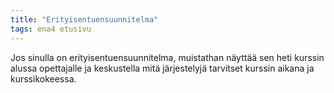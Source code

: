 ```yaml
---
title: "Erityisentuensuunnitelma"
tags: ena4 etusivu
---
```


Jos sinulla on erityisentuensuunnitelma, muistathan näyttää sen heti kurssin alussa opettajalle ja keskustella mitä järjestelyjä tarvitset kurssin aikana ja kurssikokeessa.

